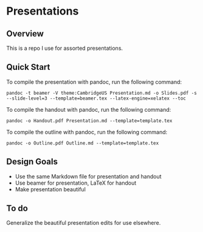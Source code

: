 Presentations
=============

Overview
--------

This is a repo I use for assorted presentations.

Quick Start
-----------

To compile the presentation with pandoc, run the following command:

    pandoc -t beamer -V theme:CambridgeUS Presentation.md -o Slides.pdf -s --slide-level=3 --template=beamer.tex --latex-engine=xelatex --toc

To compile the handout with pandoc, run the following command:

    pandoc -o Handout.pdf Presentation.md --template=template.tex

To compile the outline with pandoc, run the following command:

    pandoc -o Outline.pdf Outline.md --template=template.tex 

Design Goals
------------

-   Use the same Markdown file for presentation and handout
-   Use beamer for presentation, LaTeX for handout
-   Make presentation beautiful

To do
-----

Generalize the beautiful presentation edits for use elsewhere.
